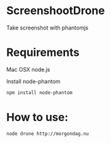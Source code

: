 ScreenshootDrone
======

Take screenshot with phantomjs

Requirements
===========
Mac OSX
node.js 

Install node-phantom

```bash
npm install node-phantom
```

How to use:
===========

```bash
node drone http://morgondag.nu
```